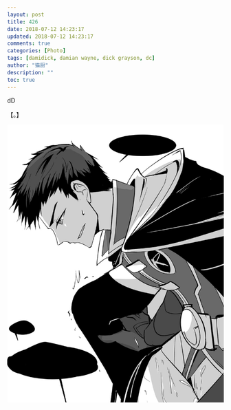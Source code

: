 ```yaml
---
layout: post
title: 426
date: 2018-07-12 14:23:17
updated: 2018-07-12 14:23:17
comments: true
categories: [Photo]
tags: [damidick, damian wayne, dick grayson, dc]
author: "猫厨"
description: ""
toc: true
---
```


<p>dD</p> 
<p>【。】</p>

![](https://raw.githubusercontent.com/alicewish/meowchain247/master/img_cVZNdzJtQk9JV2RrbUNNWE83SHJidEtrV3lQK2duTUg4bENxSFZDM3JiNEpkSmxOdDBWUHZnPT0.jpg)